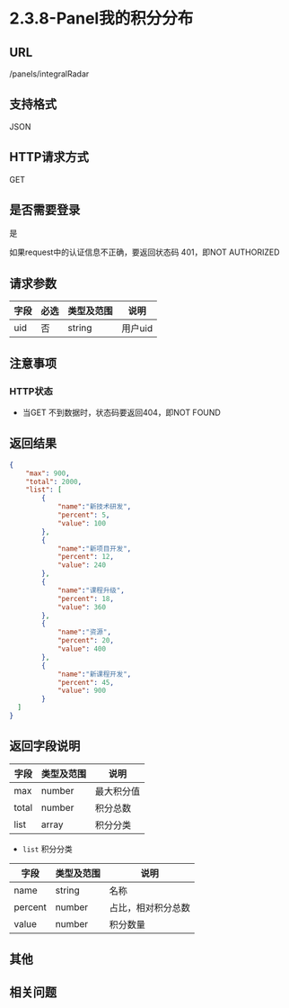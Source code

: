 # 2.3.8-Panel我的积分分布

## URL

/panels/integralRadar

## 支持格式

JSON

## HTTP请求方式

GET

## 是否需要登录

是

如果request中的认证信息不正确，要返回状态码 401，即NOT AUTHORIZED

## 请求参数

字段 | 必选 | 类型及范围 | 说明
----|------|----------|-------------
uid | 否   | string  | 用户uid

## 注意事项

### HTTP状态

- 当GET 不到数据时，状态码要返回404，即NOT FOUND

## 返回结果

```json
{
    "max": 900,
    "total": 2000,
    "list": [
        {
            "name":"新技术研发",
            "percent": 5,
            "value": 100
        },
        {
            "name":"新项目开发",
            "percent": 12,
            "value": 240
        },
        {
            "name":"课程升级",
            "percent": 18,
            "value": 360
        },
        {
            "name":"资源",
            "percent": 20,
            "value": 400
        },
        {
            "name":"新课程开发",
            "percent": 45,
            "value": 900
        }
  ]
}
```

## 返回字段说明

字段 | 类型及范围 | 说明
----|----------|-------------
max                 | number  | 最大积分值
total               | number  | 积分总数
list                | array   | 积分分类

- `list` 积分分类

字段 | 类型及范围 | 说明
----|----------|-------------
name           | string  | 名称
percent        | number  | 占比，相对积分总数
value          | number  | 积分数量

## 其他

## 相关问题
